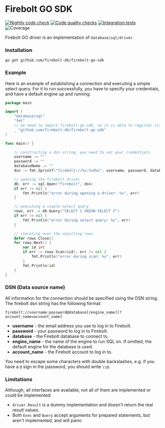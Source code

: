 # Firebolt GO SDK

[![Nightly code check](https://github.com/yuryfirebolt/firebolt-go-sdk/actions/workflows/nightly.yml/badge.svg)](https://github.com/yuryfirebolt/firebolt-go-sdk/actions/workflows/nightly.yml)
[![Code quality checks](https://github.com/yuryfirebolt/firebolt-go-sdk/actions/workflows/code-check.yml/badge.svg)](https://github.com/yuryfirebolt/firebolt-go-sdk/actions/workflows/code-check.yml)
[![Integration tests](https://github.com/yuryfirebolt/firebolt-go-sdk/actions/workflows/integration-tests.yml/badge.svg)](https://github.com/yuryfirebolt/firebolt-go-sdk/actions/workflows/integration-tests.yml)
![Coverage](https://img.shields.io/endpoint?url=https://gist.githubusercontent.com/yuryfirebolt/764079ffbd558d515e250e6528179824/raw/firebolt-go-sdk-coverage.json)


Firebolt GO driver is an implementation of `database/sql/driver`.

### Installation

```shell
go get github.com/firebolt-db/firebolt-go-sdk
```

### Example
Here is an example of establishing a connection and executing a simple select query. 
For it to run successfully, you have to specify your credentials, and have a default engine up and running.

```go
package main

import (
	"database/sql"
	"fmt"
	// we need to import firebolt-go-sdk, so it is able to register its driver
	_ "github.com/firebolt-db/firebolt-go-sdk"
)

func main() {

	// constructing a dsn string, you need to set your credentials
	username := ""
	password := ""
	databaseName := ""
	dsn := fmt.Sprintf("firebolt://%s:%s@%s", username, password, databaseName)

	// opening the firebolt driver
	db, err := sql.Open("firebolt", dsn)
	if err != nil {
		fmt.Println("error during opening a driver: %v", err)
	}

	// executing a simple select query
	rows, err := db.Query("SELECT 1 UNION SELECT 2")
	if err != nil {
		fmt.Println("error during select query: %v", err)
	}

	// iterating over the resulting rows
	defer rows.Close()
	for rows.Next() {
		var id int
		if err := rows.Scan(&id); err != nil {
			fmt.Println("error during scan: %v", err)
		}
		fmt.Println(id)
	}
}
```


### DSN (Data source name)
All information for the connection should be specified using the DSN string. The firebolt dsn string has the following format:  
```
firebolt://username:password@database[/engine_name][?account_name=account_name]
```

- **username** - the email address you use to log in to Firebolt.
- **password** - your password to log in to Firebolt.
- **database** - the Firebolt database to connect to.
- **engine_name** - the name of the engine to run SQL on. If omitted, the default engine for the database is used. 
- **account_name** - the Firebolt account to log in to.

You need to escape some characters with double backslashes, e.g. if you have a `@` sign in the password, you should write `\\@`.

### Limitations
Although, all interfaces are available, not all of them are implemented or could be implemented:
- `driver.Result` is a dummy implementation and doesn't return the real result values.
- Both `Exec` and `Query` accept arguments for prepared statements, but aren't implemented, and will panic